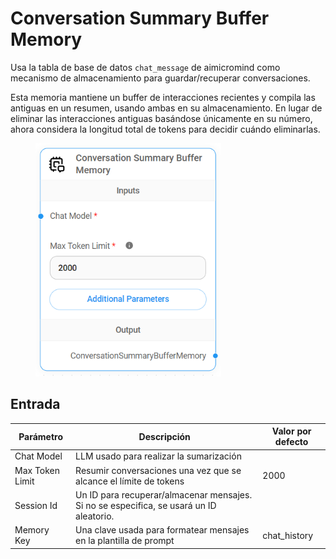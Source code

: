 # Conversation Summary Buffer Memory

Usa la tabla de base de datos `chat_message` de aimicromind como mecanismo de almacenamiento para guardar/recuperar conversaciones.

Esta memoria mantiene un buffer de interacciones recientes y compila las antiguas en un resumen, usando ambas en su almacenamiento. En lugar de eliminar las interacciones antiguas basándose únicamente en su número, ahora considera la longitud total de tokens para decidir cuándo eliminarlas.

<figure><img src="../../../.gitbook/assets/image (4) (1) (2).png" alt="" width="297"><figcaption></figcaption></figure>

## Entrada

| Parámetro       | Descripción                                                                      | Valor por defecto |
| --------------- | -------------------------------------------------------------------------------- | ----------------- |
| Chat Model      | LLM usado para realizar la sumarización                                          |                   |
| Max Token Limit | Resumir conversaciones una vez que se alcance el límite de tokens                | 2000              |
| Session Id      | Un ID para recuperar/almacenar mensajes. Si no se especifica, se usará un ID aleatorio. |               |
| Memory Key      | Una clave usada para formatear mensajes en la plantilla de prompt                | chat_history      |
